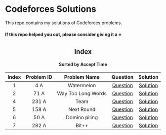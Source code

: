 # Codeforces Solutions

This repo contains my solutions of Codeforces problems.  

#### If this repo helped you out, please consider giving it a :star:

<div align="center">
  
## Index 
#### Sorted by Accept Time 
|  Index  | Problem ID | Problem Name | Question | Solution |
| :-----: |  :--------: | :----------: | :------: | :------: |
| 1 | 4 A | Watermelon | [Question](https://codeforces.com/contest/4/problem/A?locale=en) | [Solution](https://github.com/nullMaxx/Codeforces-Solutions/blob/main/Codes/4%20A.%20Watermelon)
| 2 | 71 A | Way Too Long Words | [Question](https://codeforces.com/contest/71/problem/A?locale=en) | [Solution](https://github.com/nullMaxx/Codeforces-Solutions/blob/main/Codes/71%20A.%20Way%20Too%20Long%20Words)
| 4 | 231 A | Team | [Question](https://codeforces.com/contest/231/problem/A) | [Solution](https://github.com/nullMaxx/Codeforces-Solutions/blob/main/Codes/231%20A.%20Team)
| 5 | 158 A | Next Round | [Question](https://codeforces.com/contest/158/problem/A) | [Solution](https://github.com/nullMaxx/Codeforces-Solutions/blob/main/Codes/158%20A.%20Next%20Round)
| 6 | 50 A | Domino piling | [Question](https://codeforces.com/contest/50/problem/A) | [Solution](https://github.com/nullMaxx/Codeforces-Solutions/blob/main/Codes/50%20A.%20Domino%20piling)
| 7 | 282 A | Bit++ | [Question](https://codeforces.com/contest/282/problem/A) | [Solution](https://github.com/nullMaxx/Codeforces-Solutions/blob/main/Codes/282%20A.%20Bit%2B%2B)
